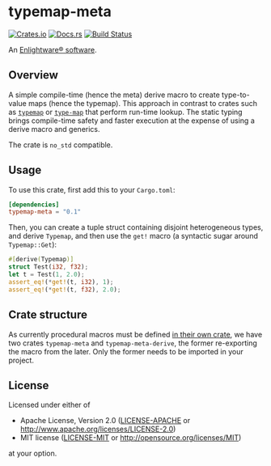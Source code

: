 # typemap-meta

[![Crates.io][crates-badge]][crates-url]
[![Docs.rs][docs-badge]][docs-url]
[![Build Status][ci-badge]][ci-url]

[crates-badge]: https://img.shields.io/crates/v/typemap-meta
[crates-url]: https://crates.io/crates/typemap-meta
[docs-badge]: https://img.shields.io/docsrs/typemap-meta
[docs-url]: https://docs.rs/typemap-meta
[ci-badge]: https://img.shields.io/github/workflow/status/enlightware/typemap-meta/CI
[ci-url]: https://github.com/enlightware/typemap-meta/actions

An [Enlightware® software](https://enlightware.ch).

## Overview

A simple compile-time (hence the meta) derive macro to create type-to-value maps (hence the typemap).
This approach in contrast to crates such as [`typemap`](https://crates.io/crates/typemap/) or [`type-map`](https://crates.io/crates/type-map/) that perform run-time lookup.
The static typing brings compile-time safety and faster execution at the expense of using a derive macro and generics.

The crate is `no_std` compatible.

## Usage

To use this crate, first add this to your `Cargo.toml`:

```toml
[dependencies]
typemap-meta = "0.1"
```

Then, you can create a tuple struct containing disjoint heterogeneous types, and derive `Typemap`, and then use the `get!` macro (a syntactic sugar around `Typemap::Get`):

```rust
#[derive(Typemap)]
struct Test(i32, f32);
let t = Test(1, 2.0);
assert_eq!(*get!(t, i32), 1);
assert_eq!(*get!(t, f32), 2.0);
```

## Crate structure

As currently procedural macros must be defined [in their own crate](https://doc.rust-lang.org/book/ch19-06-macros.html#how-to-write-a-custom-derive-macro), we have two crates `typemap-meta` and `typemap-meta-derive`, the former re-exporting the macro from the later.
Only the former needs to be imported in your project.

## License

Licensed under either of

 * Apache License, Version 2.0
   ([LICENSE-APACHE](LICENSE-APACHE) or http://www.apache.org/licenses/LICENSE-2.0)
 * MIT license
   ([LICENSE-MIT](LICENSE-MIT) or http://opensource.org/licenses/MIT)

at your option.